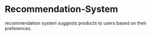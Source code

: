 # Recommendation-System
recommendation system suggests products to users based on their preferences.
